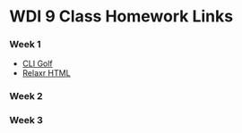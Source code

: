 # WDI 9 Class Homework Links

### Week 1

* [CLI Golf](https://github.com/generalassembly-atx/cli_golf)
* [Relaxr HTML](https://github.com/generalassembly-atx/relaxr_html)

### Week 2


### Week 3



